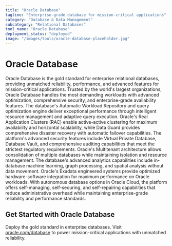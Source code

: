 ```yaml
---
title: "Oracle Database"
tagline: "Enterprise-grade database for mission-critical applications"
category: "Database & Data Management"
subcategory: "Relational Databases"
tool_name: "Oracle Database"
deployment_status: "deployed"
image: "/images/tools/oracle-database-placeholder.jpg"
---
```


# Oracle Database

Oracle Database is the gold standard for enterprise relational databases, providing unmatched reliability, performance, and advanced features for mission-critical applications. Trusted by the world's largest organizations, Oracle Database handles the most demanding workloads with advanced optimization, comprehensive security, and enterprise-grade availability features. The database's Automatic Workload Repository and query optimization engine deliver exceptional performance through intelligent resource management and adaptive query execution. Oracle's Real Application Clusters (RAC) enable active-active clustering for maximum availability and horizontal scalability, while Data Guard provides comprehensive disaster recovery with automatic failover capabilities. The platform's advanced security features include Virtual Private Database, Database Vault, and comprehensive auditing capabilities that meet the strictest regulatory requirements. Oracle's Multitenant architecture allows consolidation of multiple databases while maintaining isolation and resource management. The database's advanced analytics capabilities include in-database machine learning, graph processing, and spatial analysis without data movement. Oracle's Exadata engineered systems provide optimized hardware-software integration for maximum performance on Oracle workloads. With autonomous database options in Oracle Cloud, the platform offers self-managing, self-securing, and self-repairing capabilities that reduce administrative overhead while maintaining enterprise-grade reliability and performance standards.

## Get Started with Oracle Database

Deploy the gold standard in enterprise databases. Visit [oracle.com/database](https://www.oracle.com/database) to power mission-critical applications with unmatched reliability.
